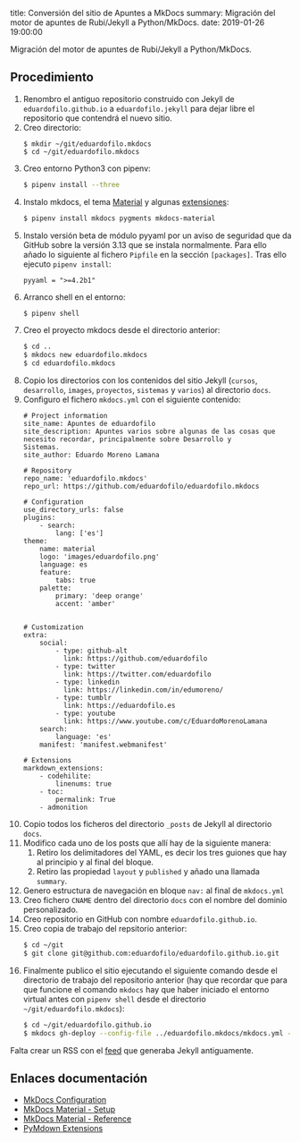 title: Conversión del sitio de Apuntes a MkDocs
summary: Migración del motor de apuntes de Rubi/Jekyll a Python/MkDocs.
date: 2019-01-26 19:00:00

Migración del motor de apuntes de Rubi/Jekyll a Python/MkDocs.

## Procedimiento
1. Renombro el antiguo repositorio construido con Jekyll de `eduardofilo.github.io` a `eduardofilo.jekyll` para dejar libre el repositorio que contendrá el nuevo sitio.
2. Creo directorio:
    ``` bashh
    $ mkdir ~/git/eduardofilo.mkdocs
    $ cd ~/git/eduardofilo.mkdocs
    ```
3. Creo entorno Python3 con pipenv:
    ``` bash
    $ pipenv install --three
    ```
4. Instalo mkdocs, el tema [Material](https://squidfunk.github.io/mkdocs-material/) y algunas [extensiones](https://squidfunk.github.io/mkdocs-material/extensions/admonition/):
    ``` bash
    $ pipenv install mkdocs pygments mkdocs-material
    ```
5. Instalo versión beta de módulo pyyaml por un aviso de seguridad que da GitHub sobre la versión 3.13 que se instala normalmente. Para ello añado lo siguiente al fichero `Pipfile` en la sección `[packages]`. Tras ello ejecuto `pipenv install`:
    ```
    pyyaml = ">=4.2b1"
    ```
6. Arranco shell en el entorno:
    ``` bash
    $ pipenv shell
    ```
7. Creo el proyecto mkdocs desde el directorio anterior:
    ``` bash
    $ cd ..
    $ mkdocs new eduardofilo.mkdocs
    $ cd eduardofilo.mkdocs
    ```
8. Copio los directorios con los contenidos del sitio Jekyll (`cursos`, `desarrollo`, `images`, `proyectos`, `sistemas` y `varios`) al directorio `docs`.
9. Configuro el fichero `mkdocs.yml` con el siguiente contenido:
    ```
    # Project information
    site_name: Apuntes de eduardofilo
    site_description: Apuntes varios sobre algunas de las cosas que necesito recordar, principalmente sobre Desarrollo y         Sistemas.
    site_author: Eduardo Moreno Lamana

    # Repository
    repo_name: 'eduardofilo.mkdocs'
    repo_url: https://github.com/eduardofilo/eduardofilo.mkdocs

    # Configuration
    use_directory_urls: false
    plugins:
        - search:
            lang: ['es']
    theme:
        name: material
        logo: 'images/eduardofilo.png'
        language: es
        feature:
            tabs: true
        palette:
            primary: 'deep orange'
            accent: 'amber'


    # Customization
    extra:
        social:
            - type: github-alt
              link: https://github.com/eduardofilo
            - type: twitter
              link: https://twitter.com/eduardofilo
            - type: linkedin
              link: https://linkedin.com/in/edumoreno/
            - type: tumblr
              link: https://eduardofilo.es
            - type: youtube
              link: https://www.youtube.com/c/EduardoMorenoLamana
        search:
            language: 'es'
        manifest: 'manifest.webmanifest'

    # Extensions
    markdown_extensions:
        - codehilite:
            linenums: true
        - toc:
            permalink: True
        - admonition
    ```
10. Copio todos los ficheros del directorio `_posts` de Jekyll al directorio `docs`.
11. Modifico cada uno de los posts que allí hay de la siguiente manera:
    1. Retiro los delimitadores del YAML, es decir los tres guiones que hay al principio y al final del bloque.
    2. Retiro las propiedad `layout` y `published` y añado una llamada `summary`.
12. Genero estructura de navegación en bloque `nav:` al final de `mkdocs.yml`
13. Creo fichero `CNAME` dentro del directorio `docs` con el nombre del dominio personalizado.
14. Creo repositorio en GitHub con nombre `eduardofilo.github.io`.
15. Creo copia de trabajo del repsitorio anterior:
    ``` bash
    $ cd ~/git
    $ git clone git@github.com:eduardofilo/eduardofilo.github.io.git
    ```
16. Finalmente publico el sitio ejecutando el siguiente comando desde el directorio de trabajo del repositorio anterior (hay que recordar que para que funcione el comando `mkdocs` hay que haber iniciado el entorno virtual antes con `pipenv shell` desde el directorio `~/git/eduardofilo.mkdocs`):
    ``` bash
    $ cd ~/git/eduardofilo.github.io
    $ mkdocs gh-deploy --config-file ../eduardofilo.mkdocs/mkdocs.yml --remote-branch master
    ```

Falta crear un RSS con el [feed](http://apuntes.eduardofilo.es/feed.xml) que generaba Jekyll antiguamente.

## Enlaces documentación

* [MkDocs Configuration](https://www.mkdocs.org/user-guide/configuration/)
* [MkDocs Material - Setup](https://squidfunk.github.io/mkdocs-material/setup/changing-the-colors/)
* [MkDocs Material - Reference](https://squidfunk.github.io/mkdocs-material/reference/)
* [PyMdown Extensions](https://facelessuser.github.io/pymdown-extensions/extensions/arithmatex/)
